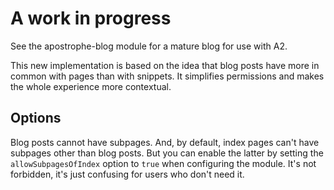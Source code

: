 # A work in progress

See the apostrophe-blog module for a mature blog for use with A2.

This new implementation is based on the idea that blog posts have more in common with pages than with snippets. It simplifies permissions and makes the whole experience more contextual.

## Options

Blog posts cannot have subpages. And, by default, index pages can't have subpages other than blog posts. But you can enable the latter by setting the `allowSubpagesOfIndex` option to `true` when configuring the module. It's not forbidden, it's just confusing for users who don't need it.


